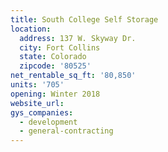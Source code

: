 ```yaml
---
title: South College Self Storage
location:
  address: 137 W. Skyway Dr.
  city: Fort Collins
  state: Colorado
  zipcode: '80525'
net_rentable_sq_ft: '80,850'
units: '705'
opening: Winter 2018
website_url:
gys_companies:
  - development
  - general-contracting
---
```


